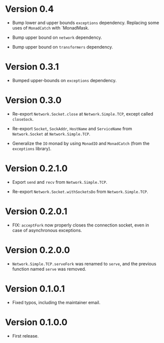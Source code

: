 # Version 0.4

* Bump lower and upper bounds `exceptions` dependency. Replacing some
  uses of `MonadCatch` with `MonadMask.

* Bump upper bound on `network` dependency.

* Bump upper bound on `transformers` dependency.


# Version 0.3.1

* Bumped upper-bounds on `exceptions` dependency.


# Version 0.3.0

* Re-export `Network.Socket.close` at `Network.Simple.TCP`, except
  called `closeSock`.

* Re-export `Socket`, `SockAddr`, `HostName` and `ServiceName` from
  `Network.Socket` at `Network.Simple.TCP`.

* Generalize the `IO` monad by using `MonadIO` and `MonadCatch` (from
  the `exceptions` library).


# Version 0.2.1.0

* Export `send` and `recv` from `Network.Simple.TCP`.

* Re-export `Network.Socket.withSocketsDo` from `Network.Simple.TCP`.


# Version 0.2.0.1

* FIX: `acceptFork` now properly closes the connection socket, even in
  case of asynchronous exceptions.


# Version 0.2.0.0

* `Network.Simple.TCP.serveFork` was renamed to `serve`, and the previous
  function named `serve` was removed.


# Version 0.1.0.1

* Fixed typos, including the maintainer email.


# Version 0.1.0.0

* First release.
